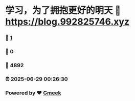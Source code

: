 # 学习，为了拥抱更好的明天 :link: https://blog.992825746.xyz 
### :page_facing_up: [1](https://blog.992825746.xyz/tag.html) 
### :speech_balloon: 0 
### :hibiscus: 4892 
### :alarm_clock: 2025-06-29 00:26:30 
### Powered by :heart: [Gmeek](https://github.com/Meekdai/Gmeek)
